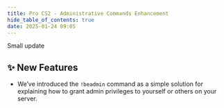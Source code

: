 ```yaml
---
title: Pro CS2 - Administrative Commands Enhancement
hide_table_of_contents: true
date: 2025-01-24 09:05
---
```


Small update<br/>

## ✨ New Features
- We’ve introduced the `!beadmin` command as a simple solution for explaining how to grant admin privileges to yourself or others on your server.
